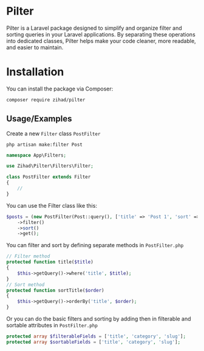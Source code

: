 # Pilter

Pilter is a Laravel package designed to simplify and organize filter and sorting queries in your Laravel applications. By separating these operations into dedicated classes, Pilter helps make your code cleaner, more readable, and easier to maintain.


# Installation

You can install the package via Composer:

```bash
composer require zihad/pilter
```

## Usage/Examples
Create a new `Filter` class `PostFilter`

`php artisan make:filter Post`

```php
namespace App\Filters;

use Zihad\Pilter\Filters\Filter;

class PostFilter extends Filter
{
    //
}
```
You can use the Filter class like this:
```php
$posts = (new PostFilter(Post::query(), ['title' => 'Post 1', 'sort' => '-title']))
    ->filter()
    ->sort()
    ->get();
```
You can filter and sort by defining separate methods in `PostFilter.php`
```php
// Filter method
protected function title($title)
{
    $this->getQuery()->where('title', $title);
}
// Sort method
protected function sortTitle($order)
{
    $this->getQuery()->orderBy('title', $order);
}
```

Or you can do the basic filters and sorting by adding then in filterable and sortable attributes in `PostFilter.php`
```php
protected array $filterableFields = ['title', 'category', 'slug'];
protected array $sortableFields = ['title', 'category', 'slug'];
```